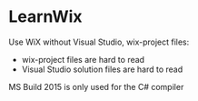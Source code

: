 # LearnWix

Use WiX without Visual Studio, wix-project files:
- wix-project files are hard to read
- Visual Studio solution files are hard to read

MS Build 2015 is only used for the C# compiler
